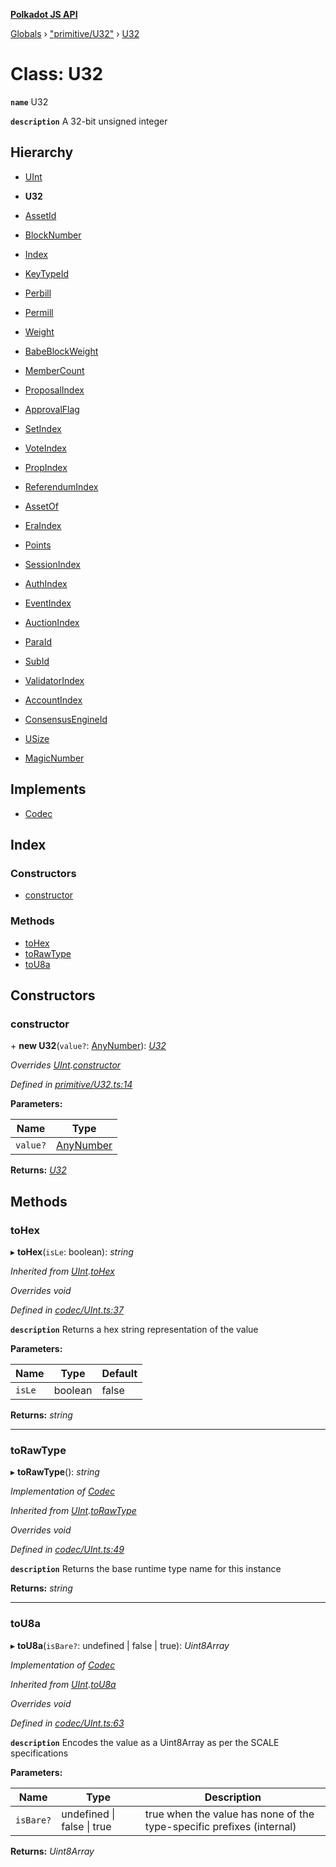 **[Polkadot JS API](../README.md)**

[Globals](../globals.md) › [&quot;primitive/U32&quot;](../modules/_primitive_u32_.md) › [U32](_primitive_u32_.u32.md)

# Class: U32

**`name`** U32

**`description`** 
A 32-bit unsigned integer

## Hierarchy

  * [UInt](_codec_uint_.uint.md)

  * **U32**

  * [AssetId](../interfaces/_interfaces_runtime_types_.assetid.md)

  * [BlockNumber](../interfaces/_interfaces_runtime_types_.blocknumber.md)

  * [Index](../interfaces/_interfaces_runtime_types_.index.md)

  * [KeyTypeId](../interfaces/_interfaces_runtime_types_.keytypeid.md)

  * [Perbill](../interfaces/_interfaces_runtime_types_.perbill.md)

  * [Permill](../interfaces/_interfaces_runtime_types_.permill.md)

  * [Weight](../interfaces/_interfaces_runtime_types_.weight.md)

  * [BabeBlockWeight](../interfaces/_interfaces_babe_types_.babeblockweight.md)

  * [MemberCount](../interfaces/_interfaces_collective_types_.membercount.md)

  * [ProposalIndex](../interfaces/_interfaces_collective_types_.proposalindex.md)

  * [ApprovalFlag](../interfaces/_interfaces_elections_types_.approvalflag.md)

  * [SetIndex](../interfaces/_interfaces_elections_types_.setindex.md)

  * [VoteIndex](../interfaces/_interfaces_elections_types_.voteindex.md)

  * [PropIndex](../interfaces/_interfaces_democracy_types_.propindex.md)

  * [ReferendumIndex](../interfaces/_interfaces_democracy_types_.referendumindex.md)

  * [AssetOf](../interfaces/_interfaces_deprecated_types_.assetof.md)

  * [EraIndex](../interfaces/_interfaces_staking_types_.eraindex.md)

  * [Points](../interfaces/_interfaces_staking_types_.points.md)

  * [SessionIndex](../interfaces/_interfaces_session_types_.sessionindex.md)

  * [AuthIndex](../interfaces/_interfaces_imonline_types_.authindex.md)

  * [EventIndex](../interfaces/_interfaces_system_types_.eventindex.md)

  * [AuctionIndex](../interfaces/_interfaces_parachains_types_.auctionindex.md)

  * [ParaId](../interfaces/_interfaces_parachains_types_.paraid.md)

  * [SubId](../interfaces/_interfaces_parachains_types_.subid.md)

  * [ValidatorIndex](../interfaces/_interfaces_parachains_types_.validatorindex.md)

  * [AccountIndex](_primitive_generic_accountindex_.accountindex.md)

  * [ConsensusEngineId](_primitive_generic_consensusengineid_.consensusengineid.md)

  * [USize](_primitive_usize_.usize.md)

  * [MagicNumber](_metadata_magicnumber_.magicnumber.md)

## Implements

* [Codec](../interfaces/_types_.codec.md)

## Index

### Constructors

* [constructor](_primitive_u32_.u32.md#constructor)

### Methods

* [toHex](_primitive_u32_.u32.md#tohex)
* [toRawType](_primitive_u32_.u32.md#torawtype)
* [toU8a](_primitive_u32_.u32.md#tou8a)

## Constructors

###  constructor

\+ **new U32**(`value?`: [AnyNumber](../modules/_types_.md#anynumber)): *[U32](_primitive_u32_.u32.md)*

*Overrides [UInt](_codec_uint_.uint.md).[constructor](_codec_uint_.uint.md#constructor)*

*Defined in [primitive/U32.ts:14](https://github.com/polkadot-js/api/blob/68a3b18/packages/types/src/primitive/U32.ts#L14)*

**Parameters:**

Name | Type |
------ | ------ |
`value?` | [AnyNumber](../modules/_types_.md#anynumber) |

**Returns:** *[U32](_primitive_u32_.u32.md)*

## Methods

###  toHex

▸ **toHex**(`isLe`: boolean): *string*

*Inherited from [UInt](_codec_uint_.uint.md).[toHex](_codec_uint_.uint.md#tohex)*

*Overrides void*

*Defined in [codec/UInt.ts:37](https://github.com/polkadot-js/api/blob/68a3b18/packages/types/src/codec/UInt.ts#L37)*

**`description`** Returns a hex string representation of the value

**Parameters:**

Name | Type | Default |
------ | ------ | ------ |
`isLe` | boolean | false |

**Returns:** *string*

___

###  toRawType

▸ **toRawType**(): *string*

*Implementation of [Codec](../interfaces/_types_.codec.md)*

*Inherited from [UInt](_codec_uint_.uint.md).[toRawType](_codec_uint_.uint.md#torawtype)*

*Overrides void*

*Defined in [codec/UInt.ts:49](https://github.com/polkadot-js/api/blob/68a3b18/packages/types/src/codec/UInt.ts#L49)*

**`description`** Returns the base runtime type name for this instance

**Returns:** *string*

___

###  toU8a

▸ **toU8a**(`isBare?`: undefined | false | true): *Uint8Array*

*Implementation of [Codec](../interfaces/_types_.codec.md)*

*Inherited from [UInt](_codec_uint_.uint.md).[toU8a](_codec_uint_.uint.md#tou8a)*

*Overrides void*

*Defined in [codec/UInt.ts:63](https://github.com/polkadot-js/api/blob/68a3b18/packages/types/src/codec/UInt.ts#L63)*

**`description`** Encodes the value as a Uint8Array as per the SCALE specifications

**Parameters:**

Name | Type | Description |
------ | ------ | ------ |
`isBare?` | undefined &#124; false &#124; true | true when the value has none of the type-specific prefixes (internal)  |

**Returns:** *Uint8Array*